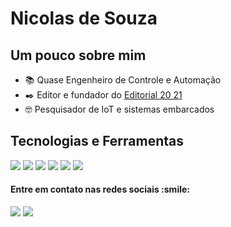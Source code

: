 <h1>Nicolas de Souza</h1> 

<h2>Um pouco sobre mim</h2>

- :books: Quase Engenheiro de Controle e Automação  
- :black_nib: Editor e fundador do [Editorial 20 21](editorial2021.com)
- :nerd_face: Pesquisador de IoT e sistemas embarcados

<h2>Tecnologias e Ferramentas</h2>
<p>
  <img src="https://img.shields.io/badge/Arduino-green?style=flat&logo=arduino&labelColor=green">
  <img src="https://img.shields.io/badge/Linguagem_C-purple?style=flat&logo=c&labelColor=purple">
  <img src="https://img.shields.io/badge/C%2B%2B-00599C?style=flat&logo=c%2B%2B&logoColor=white">
  <img src="https://img.shields.io/badge/Python-14354C?style=flat&logo=python&logoColor=white">
  <img src="https://img.shields.io/badge/Flask-black?style=flat&logo=flask&labelColor=black">
  <img src="https://img.shields.io/badge/Java-ED8B00?style=flat&logo=java&logoColor=white">
</p>



<h4>Entre em contato nas redes sociais :smile:</h4>
  
[<img src="https://img.shields.io/badge/LinkedIn-blue?style=flat&logo=linkedin&labelColor=blue">](http://www.linkedin.com/in/nicolas-de-souza)
[<img src="https://img.shields.io/badge/Medium-black?style=flat&logo=medium&labelColor=black">](http://medium.com/@nicolas_jsouza)
